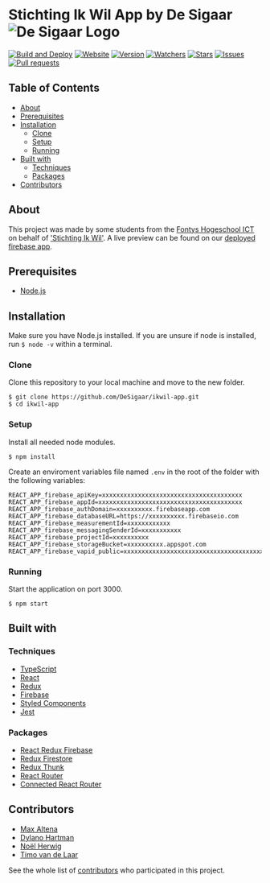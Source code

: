 # Stichting Ik Wil App by De Sigaar ![De Sigaar Logo](https://i.gyazo.com/2139de3348632e93be61757115a7e395.png)

[![Build and Deploy](https://github.com/DeSigaar/ikwil-app/workflows/Build%20and%20Deploy/badge.svg)](https://github.com/DeSigaar/ikwil-app/actions?query=workflow%3A%22Build+and+Deploy%22)
[![Website](https://img.shields.io/website?down_color=red&down_message=offline&up_color=green&up_message=online&url=https%3A%2F%2Fikwil-app.web.app%2F)](https://ikwil-app.web.app/)
[![Version](https://img.shields.io/github/package-json/v//DeSigaar/ikwil-app)](https://github.com/DeSigaar/ikwil-app)
[![Watchers](https://img.shields.io/github/watchers//DeSigaar/ikwil-app)](https://github.com/DeSigaar/ikwil-app/watchers)
[![Stars](https://img.shields.io/github/stars/DeSigaar/ikwil-app)](https://github.com/DeSigaar/ikwil-app/stargazers)
[![Issues](https://img.shields.io/github/issues//DeSigaar/ikwil-app)](https://github.com/DeSigaar/ikwil-app/issues)
[![Pull requests](https://img.shields.io/github/issues-pr/DeSigaar/ikwil-app)](https://github.com/DeSigaar/ikwil-app/pulls)

## Table of Contents

- [About](#about)
- [Prerequisites](#prerequisites)
- [Installation](#installation)
  - [Clone](#clone)
  - [Setup](#setup)
  - [Running](#running)
- [Built with](#built-with)
  - [Techniques](#techniques)
  - [Packages](#packages)
- [Contributors](#contributors)

## About

This project was made by some students from the [Fontys Hogeschool ICT](https://fontys.nl/hbo-ict/) on behalf of ['Stichting Ik Wil'](http://www.stichtingikwil.nl/).
A live preview can be found on our [deployed firebase app](https://ikwil-app.web.app/).

## Prerequisites

- [Node.js](https://nodejs.org/)

## Installation

Make sure you have Node.js installed. If you are unsure if node is installed, run `$ node -v` within a terminal.

### Clone

Clone this repository to your local machine and move to the new folder.

```
$ git clone https://github.com/DeSigaar/ikwil-app.git
$ cd ikwil-app
```

### Setup

Install all needed node modules.

```
$ npm install
```

Create an enviroment variables file named `.env` in the root of the folder with the following variables:

```env
REACT_APP_firebase_apiKey=xxxxxxxxxxxxxxxxxxxxxxxxxxxxxxxxxxxxxxx
REACT_APP_firebase_appId=xxxxxxxxxxxxxxxxxxxxxxxxxxxxxxxxxxxxxxxx
REACT_APP_firebase_authDomain=xxxxxxxxxx.firebaseapp.com
REACT_APP_firebase_databaseURL=https://xxxxxxxxxx.firebaseio.com
REACT_APP_firebase_measurementId=xxxxxxxxxxxx
REACT_APP_firebase_messagingSenderId=xxxxxxxxxxx
REACT_APP_firebase_projectId=xxxxxxxxxx
REACT_APP_firebase_storageBucket=xxxxxxxxxx.appspot.com
REACT_APP_firebase_vapid_public=xxxxxxxxxxxxxxxxxxxxxxxxxxxxxxxxxxxxxxxxxxxxxxxxxxxxxxxxxxxxxxxxxxxxxxxxxxxxxxxxxxxxxxx
```

### Running

Start the application on port 3000.

```
$ npm start
```

## Built with

### Techniques

- [TypeScript](https://www.typescriptlang.org/)
- [React](https://reactjs.org/)
- [Redux](https://redux.js.org/)
- [Firebase](https://firebase.google.com/)
- [Styled Components](https://styled-components.com/)
- [Jest](https://jestjs.io/)

### Packages

- [React Redux Firebase](https://react-redux-firebase.com/)
- [Redux Firestore](https://github.com/prescottprue/redux-firestore)
- [Redux Thunk](https://github.com/reduxjs/redux-thunk)
- [React Router](https://reacttraining.com/react-router/)
- [Connected React Router](https://github.com/supasate/connected-react-router)

## Contributors

- [Max Altena](https://github.com/MaxAltena)
- [Dylano Hartman](https://github.com/DylanoH)
- [Noël Herwig](https://github.com/Chiloz)
- [Timo van de Laar](https://github.com/BroodBalloon)

See the whole list of [contributors](https://github.com/DeSigaar/ikwil-app/contributors) who participated in this project.
